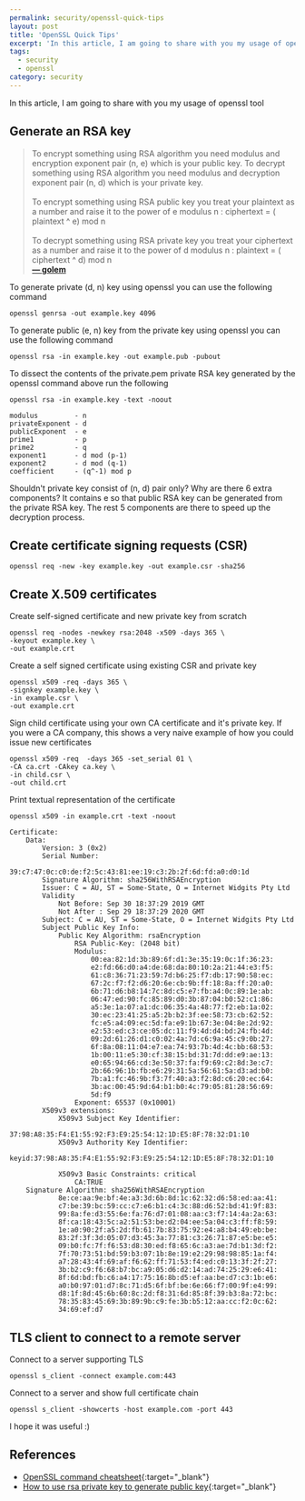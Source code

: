 ```yaml
---
permalink: security/openssl-quick-tips
layout: post
title: 'OpenSSL Quick Tips'
excerpt: 'In this article, I am going to share with you my usage of openssl tool'
tags:
  - security
  - openssl
category: security
---
```


In this article, I am going to share with you my usage of openssl tool

## Generate an RSA key

> To encrypt something using RSA algorithm you need modulus and encryption exponent pair (n, e) which is your public key. To decrypt something using RSA algorithm you need modulus and decryption exponent pair (n, d) which is your private key.<br/><br/>To encrypt something using RSA public key you treat your plaintext as a number and raise it to the power of e modulus n : ciphertext = ( plaintext ^ e) mod n<br/><br/>To decrypt something using RSA private key you treat your ciphertext as a number and raise it to the power of d modulus n : plaintext = ( ciphertext ^ d) mod n<br/>[**— golem**](#)

To generate private (d, n) key using openssl you can use the following command

```shell
openssl genrsa -out example.key 4096
```

To generate public (e, n) key from the private key using openssl you can use the following command

```shell
openssl rsa -in example.key -out example.pub -pubout
```

To dissect the contents of the private.pem private RSA key generated by the openssl command above run the following

```shell
openssl rsa -in example.key -text -noout

modulus         - n
privateExponent - d
publicExponent  - e
prime1          - p
prime2          - q
exponent1       - d mod (p-1)
exponent2       - d mod (q-1)
coefficient     - (q^-1) mod p
```

Shouldn't private key consist of (n, d) pair only? Why are there 6 extra components? It contains e so that public RSA key can be generated from the private RSA key. The rest 5 components are there to speed up the decryption process.

## Create certificate signing requests (CSR)

```shell
openssl req -new -key example.key -out example.csr -sha256
```

## Create X.509 certificates

Create self-signed certificate and new private key from scratch

```shell
openssl req -nodes -newkey rsa:2048 -x509 -days 365 \
-keyout example.key \
-out example.crt
```

Create a self signed certificate using existing CSR and private key

```shell
openssl x509 -req -days 365 \
-signkey example.key \
-in example.csr \
-out example.crt
```

Sign child certificate using your own CA certificate and it's private key. If you were a CA company, this shows a very naive example of how you could issue new certificates

```shell
openssl x509 -req  -days 365 -set_serial 01 \
-CA ca.crt -CAkey ca.key \
-in child.csr \
-out child.crt
```

Print textual representation of the certificate

```shell
openssl x509 -in example.crt -text -noout

Certificate:
    Data:
        Version: 3 (0x2)
        Serial Number:
            39:c7:47:0c:c0:de:f2:5c:43:81:ee:19:c3:2b:2f:6d:fd:a0:d0:1d
        Signature Algorithm: sha256WithRSAEncryption
        Issuer: C = AU, ST = Some-State, O = Internet Widgits Pty Ltd
        Validity
            Not Before: Sep 30 18:37:29 2019 GMT
            Not After : Sep 29 18:37:29 2020 GMT
        Subject: C = AU, ST = Some-State, O = Internet Widgits Pty Ltd
        Subject Public Key Info:
            Public Key Algorithm: rsaEncryption
                RSA Public-Key: (2048 bit)
                Modulus:
                    00:ea:82:1d:3b:89:6f:d1:3e:35:19:0c:1f:36:23:
                    e2:fd:66:d0:a4:de:68:da:80:10:2a:21:44:e3:f5:
                    61:c8:36:71:23:59:7d:b6:25:f7:db:17:90:58:ec:
                    67:2c:f7:f2:d6:20:6e:cb:9b:ff:18:8a:ff:20:a0:
                    6b:71:d6:b8:14:7c:8d:c5:e7:fb:a4:0c:89:1e:ab:
                    06:47:ed:90:fc:85:89:d0:3b:87:04:b0:52:c1:86:
                    a5:3e:1a:07:a1:dc:06:35:4a:48:77:f2:eb:1a:02:
                    30:ec:23:41:25:a5:2b:b2:3f:ee:58:73:cb:62:52:
                    fc:e5:a4:09:ec:5d:fa:e9:1b:67:3e:04:8e:2d:92:
                    e2:53:ed:c3:ce:05:dc:11:f9:4d:d4:bd:24:fb:4d:
                    09:2d:61:26:d1:c0:02:4a:7d:c6:9a:45:c9:0b:27:
                    6f:8a:08:11:04:e7:ea:74:93:7b:4d:4c:bb:68:53:
                    1b:00:11:e5:30:cf:38:15:bd:31:7d:dd:e9:ae:13:
                    e0:65:94:66:cd:3e:50:37:fa:f9:69:c2:8d:3e:c7:
                    2b:66:96:1b:fb:e6:29:31:5a:56:61:5a:d3:ad:b0:
                    7b:a1:fc:46:9b:f3:7f:40:a3:f2:8d:c6:20:ec:64:
                    3b:ac:00:45:9d:64:b1:b0:4c:79:05:81:28:56:69:
                    5d:f9
                Exponent: 65537 (0x10001)
        X509v3 extensions:
            X509v3 Subject Key Identifier:
                37:98:A8:35:F4:E1:55:92:F3:E9:25:54:12:1D:E5:8F:78:32:D1:10
            X509v3 Authority Key Identifier:
                keyid:37:98:A8:35:F4:E1:55:92:F3:E9:25:54:12:1D:E5:8F:78:32:D1:10

            X509v3 Basic Constraints: critical
                CA:TRUE
    Signature Algorithm: sha256WithRSAEncryption
            8e:ce:aa:9e:bf:4e:a3:3d:6b:8d:1c:62:32:d6:58:ed:aa:41:
            c7:be:39:bc:59:cc:c7:e6:b1:c4:3c:88:d6:52:bd:41:9f:83:
            99:8a:fe:d3:55:6e:fa:76:d7:01:08:aa:c3:f7:14:4a:2a:63:
            8f:ca:18:43:5c:a2:51:53:be:d2:04:ee:5a:04:c3:ff:f8:59:
            1e:a0:90:2f:a5:2d:fb:61:7b:83:75:92:e4:a8:b4:49:eb:be:
            83:2f:3f:3d:05:07:d3:45:3a:77:81:c3:26:71:87:e5:be:e5:
            09:b0:fc:7f:f6:53:d8:30:ed:f8:65:6c:a3:ae:7d:b1:3d:f2:
            7f:70:73:51:bd:59:b3:07:1b:8e:19:e2:29:98:98:85:1a:f4:
            a7:28:43:4f:69:af:f6:62:ff:71:53:f4:ed:c0:13:3f:2f:27:
            3b:b2:c9:f6:68:b7:bc:a9:05:d6:d2:14:ad:74:25:29:e6:41:
            8f:6d:bd:fb:c6:a4:17:75:16:8b:d5:ef:aa:be:d7:c3:1b:e6:
            a0:b0:97:01:d7:8c:71:d5:6f:bf:be:6e:66:f7:00:9f:e4:99:
            d8:1f:8d:45:6b:60:8c:2d:f8:31:6d:85:8f:39:b3:8a:72:bc:
            78:35:83:45:69:3b:89:9b:c9:fe:3b:b5:12:aa:cc:f2:0c:62:
            34:69:ef:d7
```

## TLS client to connect to a remote server

Connect to a server supporting TLS

```shell
openssl s_client -connect example.com:443
```

Connect to a server and show full certificate chain

```shell
openssl s_client -showcerts -host example.com -port 443
```

I hope it was useful :)

## References

- [OpenSSL command cheatsheet](https://www.freecodecamp.org/news/openssl-command-cheatsheet-b441be1e8c4a/){:target="\_blank"}
- [How to use rsa private key to generate public key](https://stackoverflow.com/questions/5244129/use-rsa-private-key-to-generate-public-key){:target="\_blank"}
